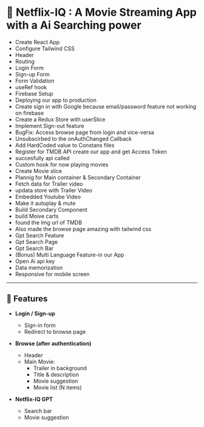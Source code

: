 # 🔴 Netflix-IQ : A Movie Streaming App with a Ai Searching power

- Create React App  
- Configure Tailwind CSS
- Header
- Routing
- Login Form
- Sign-up Form
- Form Validation
- useRef hook
- Firebase Setup
- Deploying our app to production
- Create sign in with Google because email/password feature not working on firebase
- Create a Redux Store with userSlice
- Implement Sign-out feature
- BugFix: Access browse page from login and vice-versa
- Unsubscirbed to the onAuthChanged Callback
- Add HardCoded value to Constans files
- Register for TMDB API create our app and get Access Token
- succesfully api called 
- Custom hook for now playing movies 
- Create Movie slice
- Plannig for Main container & Secondary Container
- Fetch data for Trailer video
- updata store with Trailer Video
- Embedded Youtube Video
- Make it autoplay & mute
- Build Secondary Component
- build Moive carts
- found the Img url of TMDB
- Also made the browse page amazing with tailwind css
- Gpt Search Feature
- Gpt Search Page
- Gpt Search Bar
- (Bonus) Multi Language Feature-in our App
- Open Ai api key
- Data memorization
- Responsive for mobile screen





---

## 🚀 Features

- **Login / Sign-up**
  - Sign-in form
  - Redirect to browse page

- **Browse (after authentication)**
  - Header
  - Main Movie:
    - Trailer in background
    - Title & description
    - Movie suggestion
    - Movie list (N items)

- **Netflix-IQ GPT**
  - Search bar
  - Movie suggestion
